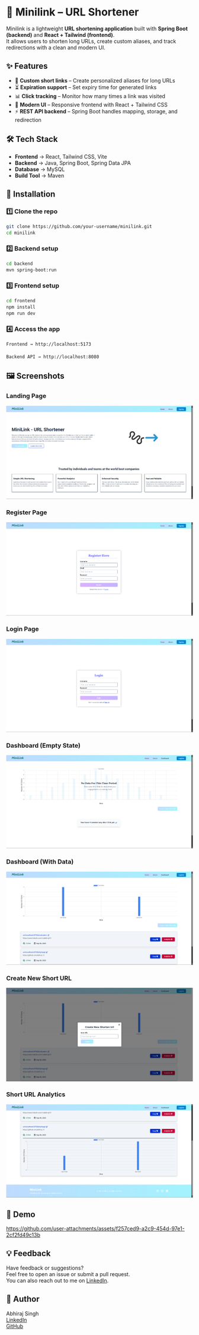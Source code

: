 
# 🔗 Minilink – URL Shortener

Minilink is a lightweight **URL shortening application** built with **Spring Boot (backend)** and **React + Tailwind (frontend)**.  
It allows users to shorten long URLs, create custom aliases, and track redirections with a clean and modern UI.

## ✨ Features

- 🔑 **Custom short links** – Create personalized aliases for long URLs
- ⏳ **Expiration support** – Set expiry time for generated links
- 📊 **Click tracking** – Monitor how many times a link was visited
- 🎨 **Modern UI** – Responsive frontend with React + Tailwind CSS
- ⚡ **REST API backend** – Spring Boot handles mapping, storage, and redirection


## 🛠️ Tech Stack

- **Frontend** → React, Tailwind CSS, Vite
- **Backend** → Java, Spring Boot, Spring Data JPA
- **Database** → MySQL
- **Build Tool** → Maven

## 🚀 Installation

### 1️⃣ Clone the repo
```bash
git clone https://github.com/your-username/minilink.git
cd minilink
```

### 2️⃣ Backend setup
```bash
cd backend
mvn spring-boot:run
```

### 3️⃣ Frontend setup
```bash
cd frontend
npm install
npm run dev
```

### ️4️⃣ Access the app
```bash
Frontend → http://localhost:5173

Backend API → http://localhost:8080
```
## 🖼️ Screenshots

### Landing Page
![Landing Page](images/landingpage.png)

### Register Page
![Register Page](images/registerpage.png)

### Login Page
![Login Page](images/loginpage.png)

### Dashboard (Empty State)
![Dashboard without Data](images/dashboardwithoutdata.png)

### Dashboard (With Data)
![Dashboard with Data](images/dashboardwithdata.png)

### Create New Short URL
![New Short URL](images/newshorturl.png)

### Short URL Analytics
![Short URL Analytics](images/shorturlanalytics.png)


## 🎥 Demo

https://github.com/user-attachments/assets/f257ced9-a2c9-454d-97e1-2cf2fd49c13b

## 💡 Feedback

Have feedback or suggestions? \
Feel free to open an issue or submit a pull request. \
You can also reach out to me on [LinkedIn](https://www.linkedin.com/in/abhiraj07/).

## 👤 Author

Abhiraj Singh \
[LinkedIn](https://www.linkedin.com/in/abhiraj07/) \
[GitHub](https://github.com/abhiraj-21)